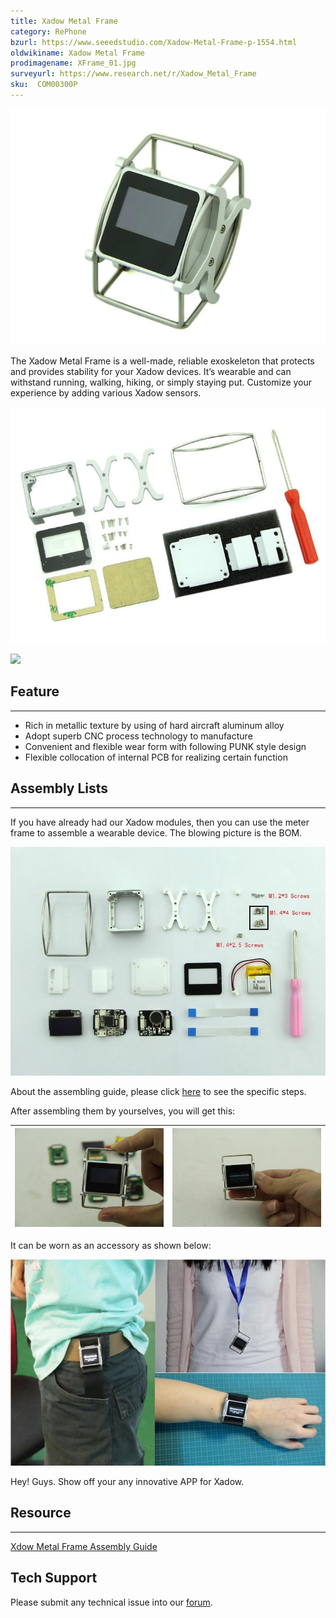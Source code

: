 ```yaml
---
title: Xadow Metal Frame
category: RePhone
bzurl: https://www.seeedstudio.com/Xadow-Metal-Frame-p-1554.html
oldwikiname: Xadow Metal Frame
prodimagename: XFrame_01.jpg
surveyurl: https://www.research.net/r/Xadow_Metal_Frame
sku:  COM00300P
---
```

![](https://github.com/SeeedDocument/Xadow_Metal_Frame/raw/master/img/XFrame_01.jpg)

The Xadow Metal Frame is a well-made, reliable exoskeleton that protects and provides stability for your Xadow devices.  It’s wearable and can withstand running, walking, hiking, or simply staying put. Customize your experience by adding various Xadow sensors.

![](https://github.com/SeeedDocument/Xadow_Metal_Frame/raw/master/img/XFrame.jpg)

[![](https://github.com/SeeedDocument/Seeed-WiKi/raw/master/docs/images/300px-Get_One_Now_Banner-ragular.png)](https://www.seeedstudio.com/Xadow-Metal-Frame-p-1554.html)

##  Feature
---
*   Rich in metallic texture by using of hard aircraft aluminum alloy
*   Adopt superb CNC process technology to manufacture
*   Convenient and flexible wear form with following PUNK style design
*   Flexible collocation of internal PCB for realizing certain function

##  Assembly Lists
---
If you have already had our Xadow modules, then you can use the meter frame to assemble a wearable device. The blowing picture is the BOM.

![](https://github.com/SeeedDocument/Xadow_Metal_Frame/raw/master/img/Xadow_Enclosure1.jpg)

About the assembling guide, please click [here](https://github.com/SeeedDocument/Xadow_Metal_Frame/raw/master/res/Xdow_Metal_Frame_Guide.pdf) to see the specific steps.

After assembling them by yourselves, you will get this:

|![](https://github.com/SeeedDocument/Xadow_Metal_Frame/raw/master/img/IMG_7085.JPG)|![](https://github.com/SeeedDocument/Xadow_Metal_Frame/raw/master/img/XadowDiaplay.JPG)|
|---|---|

It can be worn as an accessory as shown below:

![](https://github.com/SeeedDocument/Xadow_Metal_Frame/raw/master/img/Xadow_metel_frame.jpg)

Hey! Guys. Show off your any innovative APP for Xadow.

##  Resource
---
[Xdow Metal Frame Assembly Guide](https://github.com/SeeedDocument/Xadow_Metal_Frame/raw/master/res/Xdow_Metal_Frame_Guide.pdf)

## Tech Support
Please submit any technical issue into our [forum](http://forum.seeedstudio.com/). 